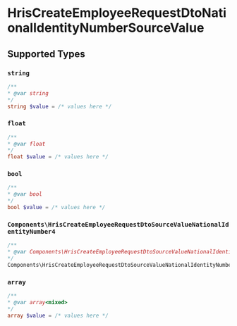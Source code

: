 # HrisCreateEmployeeRequestDtoNationalIdentityNumberSourceValue


## Supported Types

### `string`

```php
/**
* @var string
*/
string $value = /* values here */
```

### `float`

```php
/**
* @var float
*/
float $value = /* values here */
```

### `bool`

```php
/**
* @var bool
*/
bool $value = /* values here */
```

### `Components\HrisCreateEmployeeRequestDtoSourceValueNationalIdentityNumber4`

```php
/**
* @var Components\HrisCreateEmployeeRequestDtoSourceValueNationalIdentityNumber4
*/
Components\HrisCreateEmployeeRequestDtoSourceValueNationalIdentityNumber4 $value = /* values here */
```

### `array`

```php
/**
* @var array<mixed>
*/
array $value = /* values here */
```

